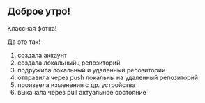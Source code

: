 ## Доброе утро!

Классная фотка!

Да это так!

1. создала аккаунт
2. создала локальныйц репозиторий
3. подружила локальный и удаленный репозитории
4. отправила через push локальны на удаленный репозиторий
5. произвела изменения с др. устройства
6. выкачала через pull актуальное состояние
